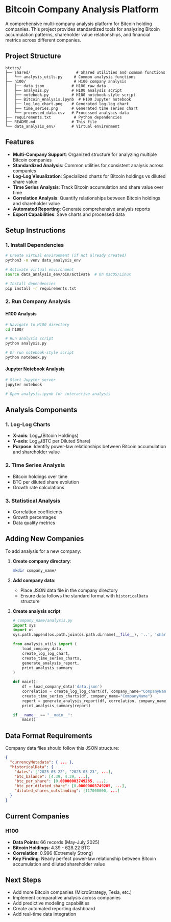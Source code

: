 # Bitcoin Company Analysis Platform

A comprehensive multi-company analysis platform for Bitcoin holding companies. This project provides standardized tools for analyzing Bitcoin accumulation patterns, shareholder value relationships, and financial metrics across different companies.

## Project Structure

```
btctcs/
├── shared/                    # Shared utilities and common functions
│   └── analysis_utils.py     # Common analysis functions
├── h100/                     # H100 company analysis
│   ├── data.json            # H100 raw data
│   ├── analysis.py          # H100 analysis script
│   ├── notebook.py          # H100 notebook-style script
│   ├── Bitcoin_Analysis.ipynb  # H100 Jupyter notebook
│   ├── log_log_chart.png    # Generated log-log chart
│   ├── time_series.png      # Generated time series chart
│   └── processed_data.csv   # Processed analysis data
├── requirements.txt          # Python dependencies
├── README.md                # This file
└── data_analysis_env/       # Virtual environment
```

## Features

- **Multi-Company Support**: Organized structure for analyzing multiple Bitcoin companies
- **Standardized Analysis**: Common utilities for consistent analysis across companies
- **Log-Log Visualization**: Specialized charts for Bitcoin holdings vs diluted share value
- **Time Series Analysis**: Track Bitcoin accumulation and share value over time
- **Correlation Analysis**: Quantify relationships between Bitcoin holdings and shareholder value
- **Automated Reporting**: Generate comprehensive analysis reports
- **Export Capabilities**: Save charts and processed data

## Setup Instructions

### 1. Install Dependencies

```bash
# Create virtual environment (if not already created)
python3 -m venv data_analysis_env

# Activate virtual environment
source data_analysis_env/bin/activate  # On macOS/Linux

# Install dependencies
pip install -r requirements.txt
```

### 2. Run Company Analysis

#### H100 Analysis
```bash
# Navigate to H100 directory
cd h100/

# Run analysis script
python analysis.py

# Or run notebook-style script
python notebook.py
```

#### Jupyter Notebook Analysis
```bash
# Start Jupyter server
jupyter notebook

# Open analysis.ipynb for interactive analysis
```

## Analysis Components

### 1. Log-Log Charts
- **X-axis**: Log₁₀(Bitcoin Holdings)
- **Y-axis**: Log₁₀(BTC per Diluted Share)
- **Purpose**: Identify power-law relationships between Bitcoin accumulation and shareholder value

### 2. Time Series Analysis
- Bitcoin holdings over time
- BTC per diluted share evolution
- Growth rate calculations

### 3. Statistical Analysis
- Correlation coefficients
- Growth percentages
- Data quality metrics

## Adding New Companies

To add analysis for a new company:

1. **Create company directory**:
   ```bash
   mkdir company_name/
   ```

2. **Add company data**:
   - Place JSON data file in the company directory
   - Ensure data follows the standard format with `historicalData` structure

3. **Create analysis script**:
   ```python
   # company_name/analysis.py
   import sys
   import os
   sys.path.append(os.path.join(os.path.dirname(__file__), '..', 'shared'))
   
   from analysis_utils import (
       load_company_data, 
       create_log_log_chart, 
       create_time_series_charts,
       generate_analysis_report,
       print_analysis_summary
   )
   
   def main():
       df = load_company_data('data.json')
       correlation = create_log_log_chart(df, company_name="CompanyName")
       create_time_series_charts(df, company_name="CompanyName")
       report = generate_analysis_report(df, correlation, company_name="CompanyName")
       print_analysis_summary(report)
   
   if __name__ == "__main__":
       main()
   ```

## Data Format Requirements

Company data files should follow this JSON structure:

```json
{
  "currencyMetadata": { ... },
  "historicalData": {
    "dates": ["2025-05-22", "2025-05-23", ...],
    "btc_balance": [4.39, 4.39, ...],
    "btc_per_share": [0.00000003749285, ...],
    "btc_per_diluted_share": [0.00000003749285, ...],
    "diluted_shares_outstanding": [117000000, ...]
  }
}
```

## Current Companies

### H100
- **Data Points**: 66 records (May-July 2025)
- **Bitcoin Holdings**: 4.39 - 628.22 BTC
- **Correlation**: 0.996 (Extremely Strong)
- **Key Finding**: Nearly perfect power-law relationship between Bitcoin accumulation and diluted shareholder value

## Next Steps

- Add more Bitcoin companies (MicroStrategy, Tesla, etc.)
- Implement comparative analysis across companies
- Add predictive modeling capabilities
- Create automated reporting dashboard
- Add real-time data integration
